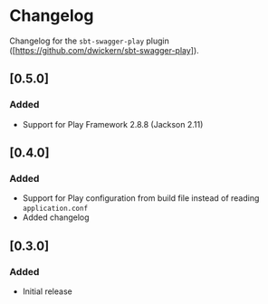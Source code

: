 # Changelog

Changelog for the `sbt-swagger-play` plugin ([https://github.com/dwickern/sbt-swagger-play]).

## [0.5.0]

### Added

- Support for Play Framework 2.8.8 (Jackson 2.11)

## [0.4.0]

### Added

- Support for Play configuration from build file instead of reading `application.conf`
- Added changelog

## [0.3.0]

### Added

- Initial release
